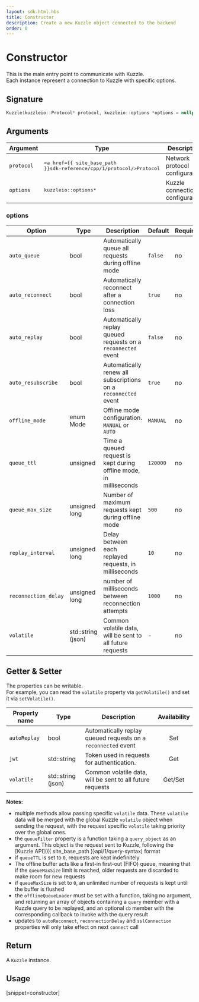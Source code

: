```yaml
---
layout: sdk.html.hbs
title: Constructor
description: Create a new Kuzzle object connected to the backend
order: 0
---
```


# Constructor

This is the main entry point to communicate with Kuzzle.  
Each instance represent a connection to Kuzzle with specific options.

## Signature

```cpp
Kuzzle(kuzzleio::Protocol* protocol, kuzzleio::options *options = nullptr)
```

## Arguments

| Argument  | Type        | Description                     |
| --------- | ----------- | ------------------------------- |
| `protocol`    | <pre><a href={{ site_base_path }}sdk-reference/cpp/1/protocol/>Protocol</a></pre> | Network protocol configuration |
| `options` | <pre>kuzzleio::options\*</pre>   | Kuzzle connection configuration |


### options

| Option               | Type               | Description                                                        | Default  | Required |
| -------------------- | ------------------ | ------------------------------------------------------------------ | -------- | -------- |
| `auto_queue`         | bool            | Automatically queue all requests during offline mode               | `false`  | no       |
| `auto_reconnect`     | bool            | Automatically reconnect after a connection loss                    | `true`   | no       |
| `auto_replay`        | bool            | Automatically replay queued requests on a `reconnected` event      | `false`  | no       |
| `auto_resubscribe`   | bool            | Automatically renew all subscriptions on a `reconnected` event     | `true`   | no       |
| `offline_mode`       | enum Mode          | Offline mode configuration. `MANUAL` or `AUTO`                     | `MANUAL` | no       |
| `queue_ttl`          | unsigned           | Time a queued request is kept during offline mode, in milliseconds | `120000` | no       |
| `queue_max_size`     | unsigned long      | Number of maximum requests kept during offline mode                | `500`    | no       |
| `replay_interval`    | unsigned long      | Delay between each replayed requests, in milliseconds              | `10`     | no       |
| `reconnection_delay` | unsigned long      | number of milliseconds between reconnection attempts               | `1000`   | no       |
| `volatile`           | std::string (json) | Common volatile data, will be sent to all future requests          | -        | no       |

## Getter & Setter

The properties can be writable.  
For example, you can read the `volatile` property via `getVolatile()` and set it via `setVolatile()`.

| Property name | Type               | Description                                                   | Availability |
| ------------- | ------------------ | ------------------------------------------------------------- | :----------: |
| `autoReplay`  | bool            | Automatically replay queued requests on a `reconnected` event |     Set      |
| `jwt`         | std::string        | Token used in requests for authentication.                    |     Get      |
| `volatile`    | std::string (json) | Common volatile data, will be sent to all future requests     |   Get/Set    |

**Notes:**

- multiple methods allow passing specific `volatile` data. These `volatile` data will be merged with the global Kuzzle `volatile` object when sending the request, with the request specific `volatile` taking priority over the global ones.
- the `queueFilter` property is a function taking a `query_object` as an argument. This object is the request sent to Kuzzle, following the [Kuzzle API]({{ site_base_path }}api/1/query-syntax) format
- if `queueTTL` is set to `0`, requests are kept indefinitely
- The offline buffer acts like a first-in first-out (FIFO) queue, meaning that if the `queueMaxSize` limit is reached, older requests are discarded to make room for new requests
- if `queueMaxSize` is set to `0`, an unlimited number of requests is kept until the buffer is flushed
- the `offlineQueueLoader` must be set with a function, taking no argument, and returning an array of objects containing a `query` member with a Kuzzle query to be replayed, and an optional `cb` member with the corresponding callback to invoke with the query result
- updates to `autoReconnect`, `reconnectionDelay` and `sslConnection` properties will only take effect on next `connect` call

## Return

A `Kuzzle` instance.

## Usage

[snippet=constructor]
